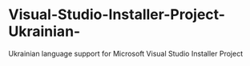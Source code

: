 # Visual-Studio-Installer-Project-Ukrainian-
Ukrainian language support for Microsoft Visual Studio Installer Project

